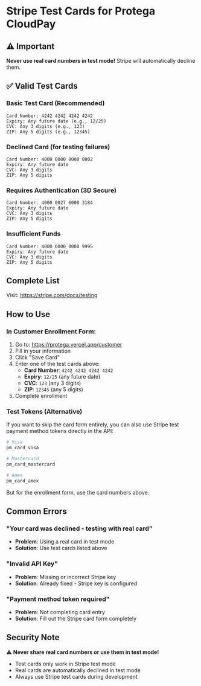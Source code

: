 # Stripe Test Cards for Protega CloudPay

## ⚠️ Important
**Never use real card numbers in test mode!** Stripe will automatically decline them.

## ✅ Valid Test Cards

### Basic Test Card (Recommended)
```
Card Number: 4242 4242 4242 4242
Expiry: Any future date (e.g., 12/25)
CVC: Any 3 digits (e.g., 123)
ZIP: Any 5 digits (e.g., 12345)
```

### Declined Card (for testing failures)
```
Card Number: 4000 0000 0000 0002
Expiry: Any future date
CVC: Any 3 digits
ZIP: Any 5 digits
```

### Requires Authentication (3D Secure)
```
Card Number: 4000 0027 6000 3184
Expiry: Any future date
CVC: Any 3 digits
ZIP: Any 5 digits
```

### Insufficient Funds
```
Card Number: 4000 0000 0000 9995
Expiry: Any future date
CVC: Any 3 digits
ZIP: Any 5 digits
```

## Complete List
Visit: https://stripe.com/docs/testing

## How to Use

### In Customer Enrollment Form:
1. Go to: https://protega.vercel.app/customer
2. Fill in your information
3. Click "Save Card"
4. Enter one of the test cards above:
   - **Card Number**: `4242 4242 4242 4242`
   - **Expiry**: `12/25` (any future date)
   - **CVC**: `123` (any 3 digits)
   - **ZIP**: `12345` (any 5 digits)
5. Complete enrollment

### Test Tokens (Alternative)
If you want to skip the card form entirely, you can also use Stripe test payment method tokens directly in the API:

```bash
# Visa
pm_card_visa

# Mastercard
pm_card_mastercard

# Amex
pm_card_amex
```

But for the enrollment form, use the card numbers above.

## Common Errors

### "Your card was declined - testing with real card"
- **Problem**: Using a real card in test mode
- **Solution**: Use test cards listed above

### "Invalid API Key"
- **Problem**: Missing or incorrect Stripe key
- **Solution**: Already fixed - Stripe key is configured

### "Payment method token required"
- **Problem**: Not completing card entry
- **Solution**: Fill out the Stripe card form completely

## Security Note
⚠️ **Never share real card numbers or use them in test mode!**
- Test cards only work in Stripe test mode
- Real cards are automatically declined in test mode
- Always use Stripe test cards during development

